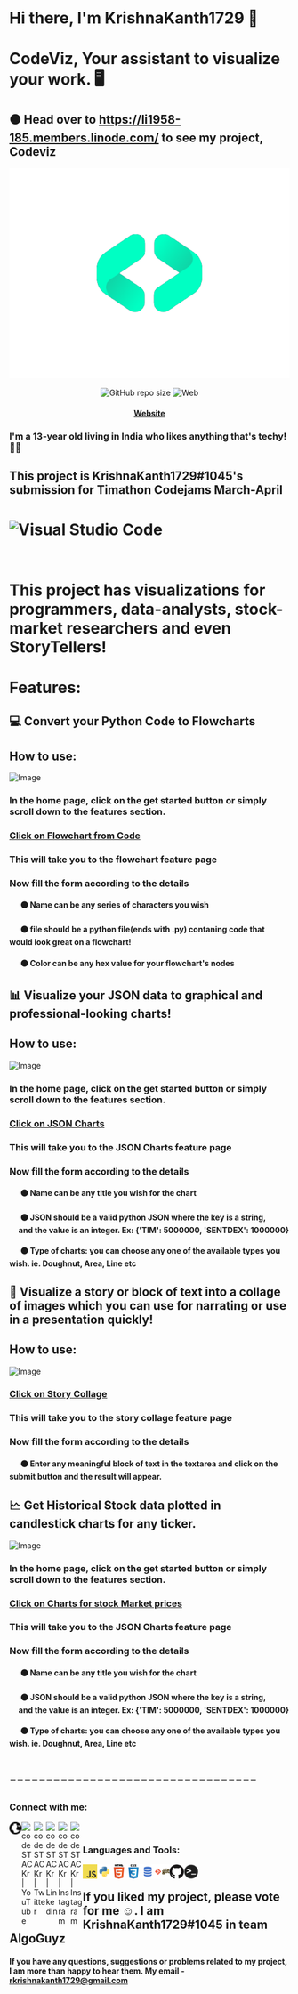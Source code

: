 # Hi there, I'm KrishnaKanth1729  👋
#  CodeViz, Your assistant to visualize your work. 🖥️
## 🟠 Head over to https://li1958-185.members.linode.com/ to see my project, Codeviz
<div align="center">

![CodeViz Logo](static/code-removebg-preview.png)

![GitHub repo size](https://img.shields.io/github/repo-size/KrishnaKanth1729/CodeViz---TWT-CODEJAM-Timathon-4)
![Web](https://img.shields.io/badge/Platform-Web-green)


#### [Website](https://figurify.vercel.app/)

</div>

### I'm a 13-year old living in India who likes anything that's techy! 👨‍💻
## This project is KrishnaKanth1729#1045's submission for Timathon Codejams March-April
# <img align="center" alt="Visual Studio Code" width="300px" src="https://cdn.discordapp.com/attachments/511344731608055818/763430494393204736/bannerbig.png" />

<br>

# This project has visualizations for programmers, data-analysts, stock-market researchers and even StoryTellers!
# Features:
## 💻 Convert your Python Code to Flowcharts
## How to use:
![Image](https://media.giphy.com/media/BrxtBALK9pGfiGGg74/giphy.gif)
### In the home page, click on the get started button or simply scroll down to the features section.
### **[Click on Flowchart from Code ](https://li1958-185.members.linode.com/flow)**
### This will take you to the flowchart feature page
### Now fill the form according to the details
#### &nbsp; &nbsp; &nbsp; 🟠 Name can be any series of characters you wish
#### &nbsp; &nbsp; &nbsp; 🟠 file should be a python file(ends with .py) contaning code that would look great on a flowchart!
#### &nbsp; &nbsp; &nbsp; 🟠 Color can be any hex value for your flowchart's nodes
## 📊 Visualize your JSON data to graphical and professional-looking charts!
## How to use:
![Image](https://media.giphy.com/media/y7anJF1IVG3GnKvjvD/giphy.gif)
### In the home page, click on the get started button or simply scroll down to the features section.
### **[Click on JSON Charts ](https://li2160-199.members.linode.com/yt)**
### This will take you to the JSON Charts feature page
### Now fill the form according to the details
#### &nbsp; &nbsp; &nbsp; 🟠 Name can be any title you wish for the chart 
#### &nbsp; &nbsp; &nbsp; 🟠 JSON should be a valid python JSON where the key is a string, <br>  &nbsp; &nbsp; &nbsp;and the value is an integer. Ex: {'TIM': 5000000, 'SENTDEX': 1000000}
#### &nbsp; &nbsp; &nbsp; 🟠 Type of charts: you can choose any one of the available types you wish. ie. Doughnut, Area, Line etc
## 💬 Visualize a story or block of text into a collage of images which you can use for narrating or use in a presentation quickly!
## How to use:
![Image](https://media.giphy.com/media/BYvQDT17avsRQAi8Nc/giphy.gif)
### **[Click on Story Collage ](https://li1958-185.members.linode.com/viz)**
### This will take you to the story collage feature page
### Now fill the form according to the details
#### &nbsp; &nbsp; &nbsp; 🟠 Enter any meaningful block of text in the textarea and click on the submit button and the result will appear.
## 🗠 Get Historical Stock data plotted in candlestick charts for any ticker.
![Image](https://media.giphy.com/media/VvMIRFAqw3tnvbx9Gv/giphy.gif)
### In the home page, click on the get started button or simply scroll down to the features section.
### **[Click on Charts for stock Market prices ](https://li2160-199.members.linode.com/stock)**
### This will take you to the JSON Charts feature page
### Now fill the form according to the details
#### &nbsp; &nbsp; &nbsp; 🟠 Name can be any title you wish for the chart 
#### &nbsp; &nbsp; &nbsp; 🟠 JSON should be a valid python JSON where the key is a string, <br>  &nbsp; &nbsp; &nbsp;and the value is an integer. Ex: {'TIM': 5000000, 'SENTDEX': 1000000}
#### &nbsp; &nbsp; &nbsp; 🟠 Type of charts: you can choose any one of the available types you wish. ie. Doughnut, Area, Line etc
# ----------------------------------
### Connect with me:

<img align="left" alt="codeSTACKr.com" width="22px" src="https://raw.githubusercontent.com/iconic/open-iconic/master/svg/globe.svg" />
<img align="left" alt="codeSTACKr | YouTube" width="22px" src="https://cdn.jsdelivr.net/npm/simple-icons@v3/icons/youtube.svg" />
<img align="left" alt="codeSTACKr | Twitter" width="22px" src="https://cdn.jsdelivr.net/npm/simple-icons@v3/icons/twitter.svg" />
<img align="left" alt="codeSTACKr | LinkedIn" width="22px" src="https://cdn.jsdelivr.net/npm/simple-icons@v3/icons/linkedin.svg" />
<img align="left" alt="codeSTACKr | Instagram" width="22px" src="https://cdn.jsdelivr.net/npm/simple-icons@v3/icons/instagram.svg" />
<img align="left" alt="codeSTACKr | Instagram" width="22px" src="https://cdn.jsdelivr.net/npm/simple-icons@v3/icons/discord.svg" />

<br />

### Languages and Tools:
<img align="left" alt="JavaScript" width="26px" src="https://raw.githubusercontent.com/github/explore/80688e429a7d4ef2fca1e82350fe8e3517d3494d/topics/javascript/javascript.png" />
<img align="left" alt="JavaScript" width="26px" src="https://raw.githubusercontent.com/github/explore/80688e429a7d4ef2fca1e82350fe8e3517d3494d/topics/python/python.png" />
<img align="left" alt="HTML5" width="26px" src="https://raw.githubusercontent.com/github/explore/80688e429a7d4ef2fca1e82350fe8e3517d3494d/topics/html/html.png" />
<img align="left" alt="CSS3" width="26px" src="https://raw.githubusercontent.com/github/explore/80688e429a7d4ef2fca1e82350fe8e3517d3494d/topics/css/css.png" />



<img align="left" alt="SQL" width="26px" src="https://raw.githubusercontent.com/github/explore/80688e429a7d4ef2fca1e82350fe8e3517d3494d/topics/sql/sql.png" />
<img align="left" alt="Git" width="26px" src="https://raw.githubusercontent.com/github/explore/80688e429a7d4ef2fca1e82350fe8e3517d3494d/topics/git/git.png" />
<img align="left" alt="GitHub" width="26px" src="https://raw.githubusercontent.com/github/explore/78df643247d429f6cc873026c0622819ad797942/topics/github/github.png" />
<img align="left" alt="Terminal" width="26px" src="https://raw.githubusercontent.com/github/explore/80688e429a7d4ef2fca1e82350fe8e3517d3494d/topics/terminal/terminal.png" />

<br />

## If you liked my project, please vote for me ☺️. I am KrishnaKanth1729#1045 in team AlgoGuyz
#### If you have any questions, suggestions or problems related to my project, I am more than happy to hear them. My email - rkrishnakanth1729@gmail.com